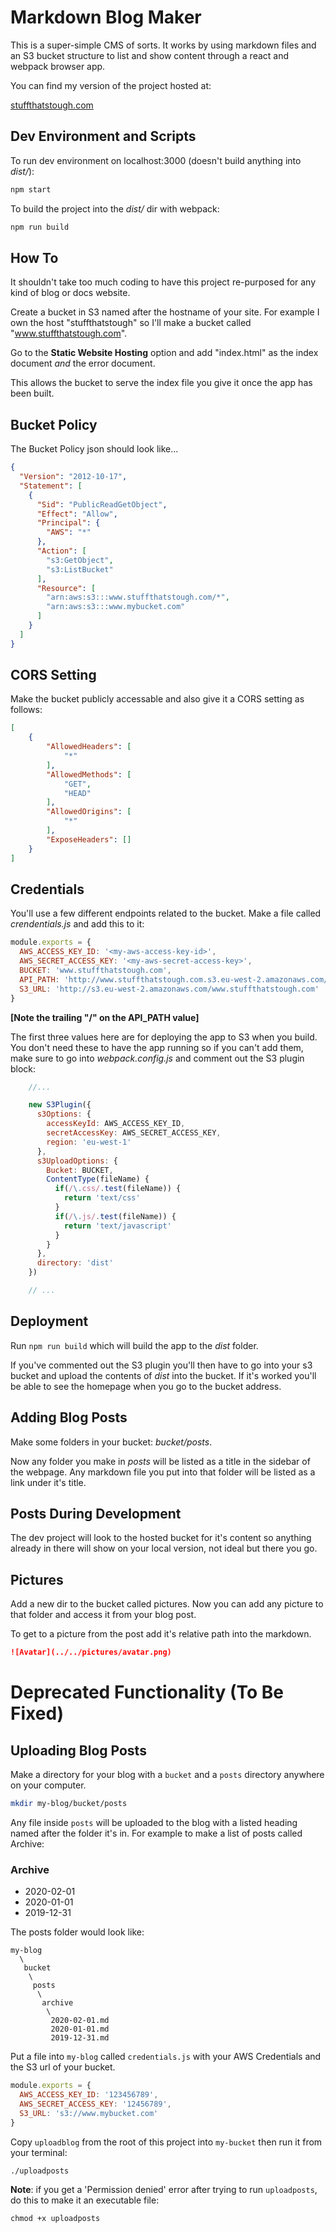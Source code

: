 # Markdown Blog Maker

This is a super-simple CMS of sorts. It works by using markdown files and an S3
bucket structure to list and show content through a react and webpack browser
app.

You can find my version of the project hosted at:

[stuffthatstough.com](https://www.stuffthatstough.com)

## Dev Environment and Scripts

To run dev environment on localhost:3000 (doesn't build anything into *dist/*):

```sh
npm start
```

To build the project into the *dist/* dir with webpack:

```sh
npm run build
```

## How To

It shouldn't take too much coding to have this project re-purposed for
any kind of blog or docs website.

Create a bucket in S3 named after the hostname of your site. For example I own
the host "stuffthatstough" so I'll make a bucket called
"www.stuffthatstough.com".

Go to the **Static Website Hosting** option and add "index.html" as the index
document *and* the error document.

This allows the bucket to serve the index file you give it once the app has
been built.

## Bucket Policy

The Bucket Policy json should look like...

```json
{
  "Version": "2012-10-17",
  "Statement": [
    {
      "Sid": "PublicReadGetObject",
      "Effect": "Allow",
      "Principal": {
        "AWS": "*"
      },
      "Action": [
        "s3:GetObject",
        "s3:ListBucket"
      ],
      "Resource": [
        "arn:aws:s3:::www.stuffthatstough.com/*",
        "arn:aws:s3:::www.mybucket.com"
      ]
    }
  ]
}
```

## CORS Setting

Make the bucket publicly accessable and also give it a CORS setting as follows:

```json
[
    {
        "AllowedHeaders": [
            "*"
        ],
        "AllowedMethods": [
            "GET",
            "HEAD"
        ],
        "AllowedOrigins": [
            "*"
        ],
        "ExposeHeaders": []
    }
]
```

## Credentials

You'll use a few different endpoints related to the bucket. Make a file called
*crendentials.js* and add this to it:

```js
module.exports = {
  AWS_ACCESS_KEY_ID: '<my-aws-access-key-id>',
  AWS_SECRET_ACCESS_KEY: '<my-aws-secret-access-key>',
  BUCKET: 'www.stuffthatstough.com',
  API_PATH: 'http://www.stuffthatstough.com.s3.eu-west-2.amazonaws.com/',
  S3_URL: 'http://s3.eu-west-2.amazonaws.com/www.stuffthatstough.com'
}
```

**[Note the trailing "/" on the API_PATH value]**

The first three values here are for deploying the app to S3 when you build. You don't need these to have the app running
so if you can't add them, make sure to go into *webpack.config.js* and comment out the S3 plugin block:

```js
    //...

    new S3Plugin({
      s3Options: {
        accessKeyId: AWS_ACCESS_KEY_ID,
        secretAccessKey: AWS_SECRET_ACCESS_KEY,
        region: 'eu-west-1'
      },
      s3UploadOptions: {
        Bucket: BUCKET,
        ContentType(fileName) {
          if(/\.css/.test(fileName)) {
            return 'text/css'
          }
          if(/\.js/.test(fileName)) {
            return 'text/javascript'
          }
        }
      },
      directory: 'dist'
    })

    // ...
```

## Deployment

Run `npm run build` which will build the app to the *dist* folder.

If you've commented out the S3 plugin you'll then have to go into your s3
bucket and upload the contents of *dist* into the bucket. If it's worked you'll
be able to see the homepage when you go to the bucket address.

## Adding Blog Posts

Make some folders in your bucket: *bucket/posts*.

Now any folder you make in *posts* will be listed as a title in the sidebar of
the webpage. Any markdown file you put into that folder will be listed as a
link under it's title.

## Posts During Development

The dev project will look to the hosted bucket for it's content so anything
already in there will show on your local version, not ideal but there you go.

## Pictures

Add a new dir to the bucket called pictures.
Now you can add any picture to that folder and access it from your
blog post.

To get to a picture from the post add it's relative path into the 
markdown.

```md
![Avatar](../../pictures/avatar.png)
```

# Deprecated Functionality (To Be Fixed)

## Uploading Blog Posts

Make a directory for your blog with a `bucket` and a `posts` directory anywhere on
your computer.

```bash
mkdir my-blog/bucket/posts
```

Any file inside `posts` will be uploaded to the blog with a listed 
heading named after the folder it's in. For example to make a list of posts
called Archive:

### Archive

- 2020-02-01
- 2020-01-01
- 2019-12-31

The posts folder would look like:

```
my-blog
  \
   bucket
    \
     posts
      \
       archive
        \
         2020-02-01.md
         2020-01-01.md
         2019-12-31.md
```

Put a file into `my-blog` called `credentials.js` with your AWS Credentials and
the S3 url of your bucket.

```js
module.exports = {
  AWS_ACCESS_KEY_ID: '123456789', 
  AWS_SECRET_ACCESS_KEY: '12456789', 
  S3_URL: 's3://www.mybucket.com'
}
```

Copy `uploadblog` from the root of this project into
`my-bucket` then run it from your terminal:

```posix
./uploadposts
```

**Note**: if you get a 'Permission denied' error after trying
to run `uploadposts`, do this to make it an executable file:

```posix
chmod +x uploadposts
```
